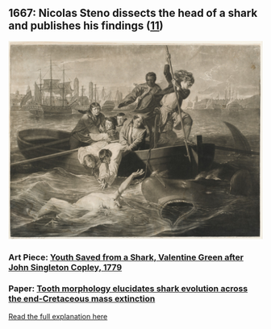 ## 1667: Nicolas Steno dissects the head of a shark and publishes his findings ([11](https://www.e-education.psu.edu/earth520/node/1803))

![pic](/images/1667.jpg)

### Art Piece: [Youth Saved from a Shark, Valentine Green after John Singleton Copley, 1779](https://hvrd.art/o/277538)

### Paper: [Tooth morphology elucidates shark evolution across the end-Cretaceous mass extinction](https://journals.plos.org/plosbiology/article?id=10.1371/journal.pbio.3001108)

[Read the full explanation here](https://shanivi.github.io/paradigmshifts/1667)
